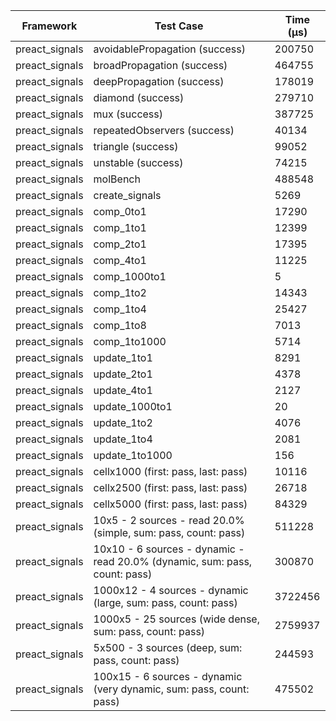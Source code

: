 | Framework | Test Case | Time (μs) |
| --- | --- | --- |
| preact_signals | avoidablePropagation (success) | 200750 |
| preact_signals | broadPropagation (success) | 464755 |
| preact_signals | deepPropagation (success) | 178019 |
| preact_signals | diamond (success) | 279710 |
| preact_signals | mux (success) | 387725 |
| preact_signals | repeatedObservers (success) | 40134 |
| preact_signals | triangle (success) | 99052 |
| preact_signals | unstable (success) | 74215 |
| preact_signals | molBench | 488548 |
| preact_signals | create_signals | 5269 |
| preact_signals | comp_0to1 | 17290 |
| preact_signals | comp_1to1 | 12399 |
| preact_signals | comp_2to1 | 17395 |
| preact_signals | comp_4to1 | 11225 |
| preact_signals | comp_1000to1 | 5 |
| preact_signals | comp_1to2 | 14343 |
| preact_signals | comp_1to4 | 25427 |
| preact_signals | comp_1to8 | 7013 |
| preact_signals | comp_1to1000 | 5714 |
| preact_signals | update_1to1 | 8291 |
| preact_signals | update_2to1 | 4378 |
| preact_signals | update_4to1 | 2127 |
| preact_signals | update_1000to1 | 20 |
| preact_signals | update_1to2 | 4076 |
| preact_signals | update_1to4 | 2081 |
| preact_signals | update_1to1000 | 156 |
| preact_signals | cellx1000 (first: pass, last: pass) | 10116 |
| preact_signals | cellx2500 (first: pass, last: pass) | 26718 |
| preact_signals | cellx5000 (first: pass, last: pass) | 84329 |
| preact_signals | 10x5 - 2 sources - read 20.0% (simple, sum: pass, count: pass) | 511228 |
| preact_signals | 10x10 - 6 sources - dynamic - read 20.0% (dynamic, sum: pass, count: pass) | 300870 |
| preact_signals | 1000x12 - 4 sources - dynamic (large, sum: pass, count: pass) | 3722456 |
| preact_signals | 1000x5 - 25 sources (wide dense, sum: pass, count: pass) | 2759937 |
| preact_signals | 5x500 - 3 sources (deep, sum: pass, count: pass) | 244593 |
| preact_signals | 100x15 - 6 sources - dynamic (very dynamic, sum: pass, count: pass) | 475502 |
